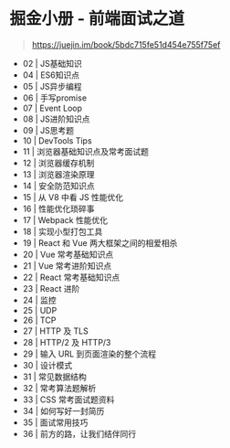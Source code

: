 # 掘金小册 - 前端面试之道

> https://juejin.im/book/5bdc715fe51d454e755f75ef

+ 02 | JS基础知识
+ 04 | ES6知识点
+ 05 | JS异步编程
+ 06 | 手写promise
+ 07 | Event Loop
+ 08 | JS进阶知识点
+ 09 | JS思考题
+ 10 | DevTools Tips
+ 11 | 浏览器基础知识点及常考面试题
+ 12 | 浏览器缓存机制
+ 13 | 浏览器渲染原理
+ 14 | 安全防范知识点
+ 15 | 从 V8 中看 JS 性能优化
+ 16 | 性能优化琐碎事
+ 17 | Webpack 性能优化
+ 18 | 实现小型打包工具
+ 19 | React 和 Vue 两大框架之间的相爱相杀
+ 20 | Vue 常考基础知识点
+ 21 | Vue 常考进阶知识点
+ 22 | React 常考基础知识点
+ 23 | React 进阶
+ 24 | 监控
+ 25 | UDP
+ 26 | TCP
+ 27 | HTTP 及 TLS
+ 28 | HTTP/2 及 HTTP/3
+ 29 | 输入 URL 到页面渲染的整个流程
+ 30 | 设计模式
+ 31 | 常见数据结构
+ 32 | 常考算法题解析
+ 33 | CSS 常考面试题资料
+ 34 | 如何写好一封简历
+ 35 | 面试常用技巧
+ 36 | 前方的路，让我们结伴同行
